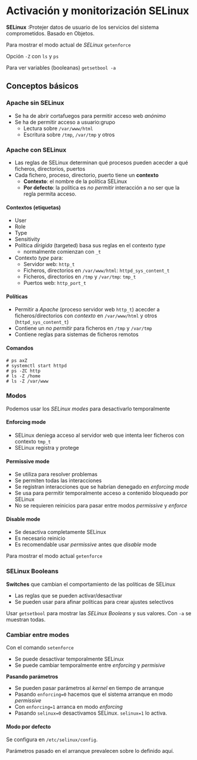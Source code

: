 # Activación y monitorización SELinux

__SELinux__
:Protejer datos de usuario de los servicios del sistema comprometidos.
Basado en Objetos.

Para mostrar el modo actual de _SELinux_ `getenforce`

Opción `-Z` con `ls` y `ps`

Para ver variables (booleanas) `getsetbool -a`

## Conceptos básicos

### Apache sin SELinux

* Se ha de abrir cortafuegos para permitir acceso web _anónimo_
* Se ha de permitir acceso a usuario:grupo
    - Lectura sobre `/var/www/html`
    - Escritura sobre `/tmp`, `/var/tmp` y otros

### Apache con SELinux

* Las reglas de SELinux determinan qué procesos pueden acecder a qué ficheros, directorios, puertos
* Cada fichero, proceso, directorio, puerto tiene un __contexto__    
    - __Contexto__: el nombre de la política SELinux
    - __Por defecto__: la política es _no permitir_ interacción a no ser que la regla permita acceso.

#### Contextos (etiquetas)

* User
* Role
* Type
* Sensitivity
* Política _dirigida_ (targeted) basa sus reglas en el contexto _type_ 
    - normalmente comienzan con `_t`
* Contexto _type_ para:
    - Servidor web: `http_t`
    - Ficheros, directorios en `/var/www/html`: `httpd_sys_content_t`
    - Ficheros, directorios en `/tmp` y `/var/tmp`: `tmp_t`
    - Puertos web: `http_port_t`

#### Políticas

* Permitir a _Apache_ (proceso servidor web `http_t`) acecder a ficheros/directorios con _contexto_ en `/var/www/html` y otros (`httpd_sys_content_t`)
* Contiene un _no permitir_ para ficheros en `/tmp` y `/var/tmp`
* Contiene reglas para sistemas de ficheros remotos

#### Comandos

```
# ps axZ
# systemctl start httpd
# ps -ZC http
# ls -Z /home
# ls -Z /var/www
```

### Modos

Podemos usar los _SELinux modes_ para desactivarlo temporalmente

#### Enforcing mode

* SELinux deniega acceso al servidor web que intenta leer ficheros con contexto `tmp_t`
* SELinux registra y protege

#### Permissive mode

* Se utiliza para resolver problemas
* Se permiten todas las interacciones
* Se registran interacciones que se habrían denegado en _enforcing mode_
* Se usa para permitir temporalmente acceso a contenido bloqueado por SELinux
* No se requieren reinicios para pasar entre modos _permissive_ y _enforce_

#### Disable mode

* Se desactiva completamente SELinux
* Es necesario reinicio
* Es recomendable usar _permissive_ antes que _disable_ mode

Para mostrar el modo actual `getenforce`

### SELinux Booleans

__Switches__ que cambian el comportamiento de las políticas de SELinux

* Las reglas que se pueden activar/desactivar
* Se pueden usar para afinar políticas para crear ajustes selectivos

Usar `getsetbool` para mostrar las _SELinux Booleans_ y sus valores. Con `-a` se muestran todas.

### Cambiar entre modes

Con el comando `setenforce`

* Se puede desactivar temporalmente SELinux
* Se puede cambiar temporalmente entre _enforcing_ y _permisive_

__Pasando parámetros__

* Se pueden pasar parámetros al _kernel_ en tiempo de arranque
* Pasando `enforcing=0` hacemos que el sistema arranque en modo _permissive_
* Con `enforcing=1` arranca en modo _enforcing_
* Pasando `selinux=0` desactivamos SELinux. `selinux=1` lo activa.

#### Modo por defecto

Se configura en `/etc/selinux/config`. 

Parámetros pasado en el arranque prevalecen sobre lo definido aquí.


